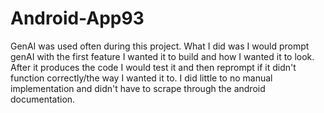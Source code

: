 # Android-App93
GenAI was used often during this project. What I did was I would prompt genAI with the first feature I wanted it to build and how I wanted it to look. After it produces the code I would test it and then reprompt if it didn't function correctly/the way I wanted it to. I did little to no manual implementation and didn't have to scrape through the android documentation.
